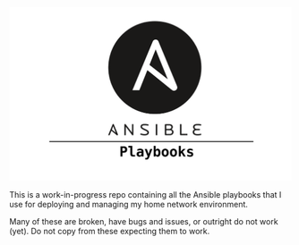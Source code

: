 ![image info](ansible-playbooks.png)

This is a work-in-progress repo containing all the Ansible playbooks that I use for deploying and managing my home network environment.

Many of these are broken, have bugs and issues, or outright do not work (yet). Do not copy from these expecting them to work.
